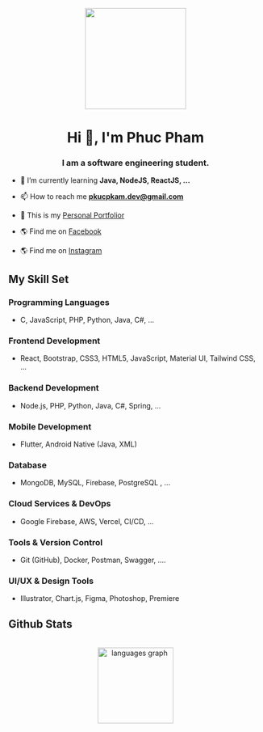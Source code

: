 <p align="center">
  <img src="https://media.giphy.com/media/v1.Y2lkPTc5MGI3NjExbng1MXdocTQzcjY0MGZwNjltemdqMGVlbXp1MHh3Z2dkdDR4djNxbSZlcD12MV9naWZzX3NlYXJjaCZjdD1n/bGgsc5mWoryfgKBx1u/giphy.gif" width="200" />
</p>


<h1 align="center">Hi 👋, I'm Phuc Pham</h1>
<h3 align="center">I am a software engineering student.</h3>

- 🌱 I’m currently learning **Java, NodeJS, ReactJS, ...**

- 📫 How to reach me **pkucpkam.dev@gmail.com**

- 🔭 This is my  [Personal Portfolior](https://pkucpkam.vercel.app/)

- 🌎 Find me on [Facebook](https://www.facebook.com/phucpham1803)

- 🌎 Find me on [Instagram](https://www.instagram.com/pkucpka.m/)  
     

## My Skill Set  

### Programming Languages  
-  C, JavaScript, PHP, Python, Java, C#, ...

### Frontend Development  
- React, Bootstrap, CSS3, HTML5, JavaScript, Material UI, Tailwind CSS, ... 

### Backend Development  
- Node.js, PHP, Python, Java, C#, Spring, ...

### Mobile Development  
- Flutter, Android Native (Java, XML)  

### Database  
- MongoDB, MySQL, Firebase, PostgreSQL , ...

### Cloud Services ﻿﻿& DevOps  
- Google Firebase, AWS, Vercel, CI/CD, ...

### Tools & Version Control
- Git (GitHub), Docker, Postman, Swagger, ....

### UI/UX & Design Tools  
- Illustrator, Chart.js, Figma, Photoshop, Premiere

## Github Stats  
<br/>  

<div align="center">
  <img src="https://github-readme-stats.vercel.app/api/top-langs?username=pkucpkam&locale=en&hide_title=false&layout=compact&card_width=320&langs_count=5&theme=dracula&hide_border=false&order=2" height="150" alt="languages graph"  />
</div>

